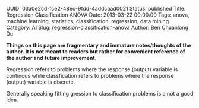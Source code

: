 UUID: 03a0e2cd-fce2-48ec-9fdd-4addcaad0021
Status: published
Title: Regression Classification ANOVA
Date: 2013-03-22 00:00:00
Tags: anova, machine learning, statistics, classification, regression, data mining
Category: AI
Slug: regression-classification-anova
Author: Ben Chuanlong Du

**Things on this page are fragmentary and immature notes/thoughts of the author. It is not meant to readers but rather for convenient reference of the author and future improvement.**
 
Regression refers to problems where the response (output) variable is continous
while classfication refers to problems where the response (output) variable is discrete.

Generally speaking fitting gression to classification problems is a not a good idea. 
